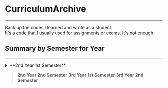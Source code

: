 # CurriculumArchive
---------------------------------------
 Back up the codes I learned and wrote as a student.  
 It's a code that I usually used for assignments or exams. It's not enough.

## Summary by Semester for Year
-------------
 <details>
 > <summary>**2nd Year 1st Semester** </summary>
 
* **[C#][c#link]**  
    * IntVector
    * Omok
    * PlantsVsZombies
    * SlidingPuzzle
    * Tetris
* **[C++][c++link]**
    * Final Assignment
    * Grade Management Program
* **[Data Structures and Algorithms][algorithmlink]**
    * Avl Bst comparison
    * BFS
    * Binary search
    * BinaryTreeTraversal
    * DFS
    * Dijkstra's Algorithm
    * FloydWarshall
    * Graph Adjacency List Implementation
    * Graph Adjacency Matrix Implementation
    * Kruskal Algorithm
    * Stack implementation
* **[WinApi][winapilnk]**
    * Galaga
    * Maze

 </details>
 
> **2nd Year 2nd Semester**
> **3rd Year 1st Semester**
> **3rd Year 2nd Semester**

[c#link]: /2nd_Year_1st_Semester/C%23
[c++link]: /2nd_Year_1st_Semester/C%2B%2B
[algorithmlink]: /2nd_Year_1st_Semester/Data%20Structures%20and%20Algorithms
[winapilnk]: /2nd_Year_1st_Semester/WinApi

